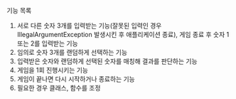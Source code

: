 기능 목록
1. 서로 다른 숫자 3개를 입력받는 기능(잘못된 입력인 경우 IllegalArgumentException 발생시킨 후 애플리케이션 종료), 게임 종료 후 숫자 1 또는 2를 입력받는 기능
2. 임의로 숫자 3개를 랜덤하게 선택하는 기능
3. 입력받은 숫자와 랜덤하게 선택된 숫자를 매칭해 결과를 판단하는 기능
4. 게임을 1회 진행시키는 기능
5. 게임이 끝나면 다시 시작하거나 종료하는 기능
6. 필요한 경우 클래스, 함수를 조정